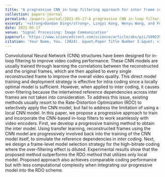 ```yaml
---
title: "A progressive CNN in-loop filtering approach for inter frame coding"
collection: papers-journal
permalink: /papers-journal/2021-05-17-A progressive CNN in-loop filtering approach for inter frame coding
excerpt: '<strong>Dandan Ding</strong>, Lingyi Kong, Wenyu Wang, and Fengqing Zhu'
date: 2021-05-17
venue: 'Signal Processing: Image Communication'
paperurl: 'https://www.sciencedirect.com/science/article/abs/pii/S0923596521000321'
citation: 'Your Name, You. (2024). &quot;Paper Title Number 3.&quot; <i>GitHub Journal of Bugs</i>. 1(3).'
---
```


Convolutional Neural Network (CNN) structures have been designed for in-loop filtering to improve video coding performance. These CNN models are usually trained through learning the correlations between the reconstructed and the original frames, which are then applied to every single reconstructed frame to improve the overall video quality. This direct model training and deployment strategy is effective for intra coding since a locally optimal model is sufficient. However, when applied to inter coding, it causes over-filtering because the intertwined reference dependencies across inter frames are not taken into consideration. To address this issue, existing methods usually resort to the Rate-Distortion Optimization (RDO) to selectively apply the CNN model, but fail to address the limitation of using a local CNN model. In this paper, we propose a progressive approach to train and incorporate the CNN-based in-loop filters to work seamlessly with video encoders. First, we develop a progressive training method to obtain the inter model. Using transfer learning, reconstructed frames using the CNN model are progressively involved back into the training of the CNN model itself, to simulate the reference dependencies in inter coding. Next, we design a frame-level model selection strategy for the high-bitrate coding where the over-filtering effect is diluted. Experimental results show that the proposed method outperforms the RDO method that utilizes only local model. Proposed approach also achieves comparable coding performance but with less computational complexity when integrating our progressive model into the RDO scheme.
